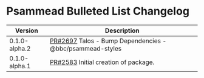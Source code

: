 # Psammead Bulleted List Changelog

| Version | Description |
|---------|-------------|
| 0.1.0-alpha.2 | [PR#2697](https://github.com/bbc/psammead/pull/2697) Talos - Bump Dependencies - @bbc/psammead-styles |
| 0.1.0-alpha.1 | [PR#2583](https://github.com/BBC-News/psammead/pull/2583) Initial creation of package. |
